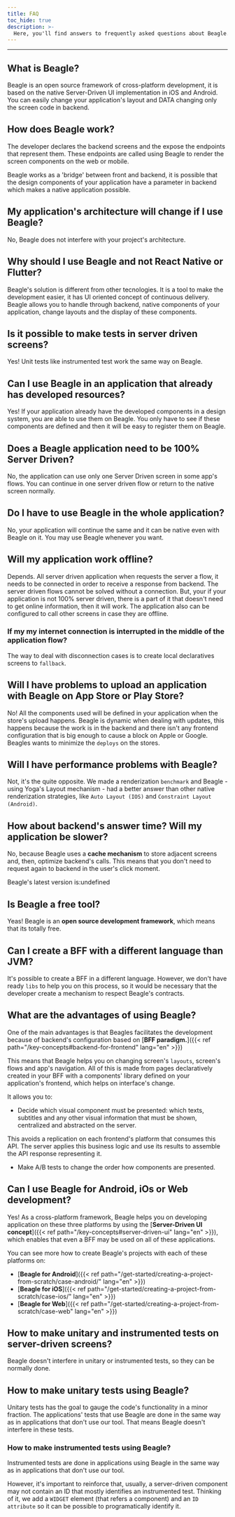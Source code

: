 ```yaml
---
title: FAQ
toc_hide: true
description: >-
  Here, you'll find answers to frequently asked questions about Beagle.
---
```


---

## What is Beagle?

Beagle is an open source framework of cross-platform development, it is based on the native Server-Driven UI implementation in iOS and Android. You can easily change your application's layout and DATA changing only the screen code in backend.

## How does Beagle work?

The developer declares the backend screens and the expose the endpoints that represent them. These endpoints are called using Beagle to render the screen components on the web or mobile.

Beagle works as a 'bridge' between front and backend, it is possible that the design components of your application have a parameter in backend which makes a native application possible.

## My application's architecture will change if I use Beagle?

No, Beagle does not interfere with your project's architecture.

## Why should I use Beagle and not React Native or Flutter?

Beagle's solution is different from other tecnologies. It is a tool to make the development easier, it has UI oriented concept of continuous delivery. Beagle allows you to handle through backend, native components of your application, change layouts and the display of these components.

## Is it possible to make tests in server driven screens?

Yes! Unit tests like instrumented test work the same way on Beagle.

## Can I use Beagle in an application that already has developed resources?

Yes! If your application already have the developed components in a design system, you are able to use them on Beagle. You only have to see if these components are defined and then it will be easy to register them on Beagle.

## Does a Beagle application need to be 100% Server Driven?

No, the application can use only one Server Driven screen in some app's flows. You can continue in one server driven flow or return to the native screen normally.

## Do I have to use Beagle in the whole application?

No, your application will continue the same and it can be native even with Beagle on it. You may use Beagle whenever you want.

## Will my application work offline?

Depends. All server driven application when requests the server a flow, it needs to be connected in order to receive a response from backend. The server driven flows cannot be solved without a connection. But, your if your application is not 100% server driven, there is a part of it that doesn't need to get online information, then it will work. The application also can be configured to call other screens in case they are offline.

### If my my internet connection is interrupted in the middle of the application flow?

The way to deal with disconnection cases is to create local declaratives screens to `fallback`.

## Will I have problems to upload an application with Beagle on App Store or Play Store?

No! All the components used will be defined in your application when the store's upload happens. Beagle is dynamic when dealing with updates, this happens because the work is in the backend and there isn't any frontend configuration that is big enough to cause a block on Apple or Google. Beagles wants to minimize the `deploys` on the stores.

## Will I have performance problems with Beagle?

Not, it's the quite opposite. We made a renderization `benchmark` and Beagle - using Yoga's Layout mechanism - had a better answer than other native renderization strategies, like `Auto Layout (IOS)` and `Constraint Layout (Android)`.

## How about backend's answer time? Will my application be slower?

No, because Beagle uses a **cache mechanism** to store adjacent screens and, then, optimize backend's calls. This means that you don't need to request again to backend in the user's click moment.

Beagle's latest version is:undefined

## Is Beagle a free tool?

Yeas! Beagle is an **open source development framework**, which means that its totally free.

## **Can I create a BFF with a different language than JVM?**

It's possible to create a BFF in a different language. However, we don't have ready `libs` to help you on this process, so it would be necessary that the developer create a mechanism to respect Beagle's contracts.

## What are the advantages of using Beagle?

One of the main advantages is that Beagles facilitates the development because of backend's configuration based on [**BFF paradigm.**]({{< ref path="/key-concepts#backend-for-frontend" lang="en" >}})

This means that Beagle helps you on changing screen's `layouts`, screen's flows and app's navigation. All of this is made from pages declaratively created in your BFF with a components' library defined on your application's frontend, which helps on interface's change.

It allows you to:

- Decide which visual component must be presented: which texts, subtitles and any other visual information that must be shown, centralized and abstracted on the server.

This avoids a replication on each frontend's platform that consumes this API. The server applies this business logic and use its results to assemble the API response representing it.

- Make A/B tests to change the order how components are presented.

## Can I use Beagle for Android, iOs or Web development?

Yes! As a cross-platform framework, Beagle helps you on developing application on these three platforms by using the [**Server-Driven UI concept**]({{< ref path="/key-concepts#server-driven-ui" lang="en" >}}), which enables that even a BFF may be used on all of these applications.

You can see more how to create Beagle's projects with each of these platforms on:

- [**Beagle for Android**]({{< ref path="/get-started/creating-a-project-from-scratch/case-android/" lang="en" >}})
- [**Beagle for iOS**]({{< ref path="/get-started/creating-a-project-from-scratch/case-ios/" lang="en" >}})
- [**Beagle for Web**]({{< ref path="/get-started/creating-a-project-from-scratch/case-web" lang="en" >}})

## How to make unitary and instrumented tests on server-driven screens?

Beagle doesn't interfere in unitary or instrumented tests, so they can be normally done.

## How to make unitary tests using Beagle?

Unitary tests has the goal to gauge the code's functionality in a minor fraction. The applications' tests that use Beagle are done in the same way as in applications that don't use our tool. That means Beagle doesn't interfere in these tests.

### How to make instrumented tests using Beagle?

Instrumented tests are done in applications using Beagle in the same way as in applications that don't use our tool.

However, it's important to reinforce that, usually, a server-driven component may not contain an ID that mostly identifies an instrumented test. Thinking of it, we add a `WIDGET` element \(that refers a component\) and an `ID attribute` so it can be possible to programatically identify it.
